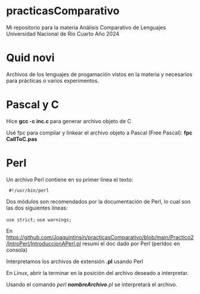 # practicasComparativo
Mi repositorio para la materia Análisis Comparativo de Lenguajes
Universidad Nacional de Río Cuarto
Año 2024

# Quid novi
Archivos de los lenguajes de progamación vistos en la materia y necesarios para prácticas o varios experimentos.

# Pascal y C
Hice <b> gcc -c inc.c </b> para generar archivo objeto de C

Usé fpc para compilar y linkear el archivo objeto a Pascal (Free Pascal): <b> fpc CallToC.pas </b>

# Perl
Un archivo Perl contiene en su primer linea el texto:

<code> #!/usr/bin/perl </code>

Dos módulos son recomendados por la documentación de Perl, lo cual son las dos siguientes líneas:

<code>use strict;</code>
<code>use warnings;</code>

En https://github.com/Joaquintinsin/practicasComparativo/blob/main/Practico2/IntroPerl/IntroduccionAPerl.pl resumí el doc dado por Perl (perldoc en consola)

Interpretamos los archivos de extensión <b>.pl</b> usando Perl

En Linux, abrir la terminar en la posición del archivo deseado a interpretar.

Usando el comando <i>perl <b>nombreArchivo</b>.pl</i> se interpretará el archivo.


